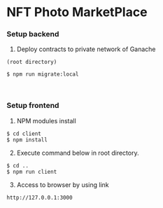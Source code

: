 # NFT Photo MarketPlace


### Setup backend
1. Deploy contracts to private network of Ganache
```
(root directory)

$ npm run migrate:local
```

&nbsp;


### Setup frontend
1. NPM modules install
```
$ cd client
$ npm install
```

2. Execute command below in root directory.
```
$ cd ..
$ npm run client
```

3. Access to browser by using link 
```
http://127.0.0.1:3000
```

